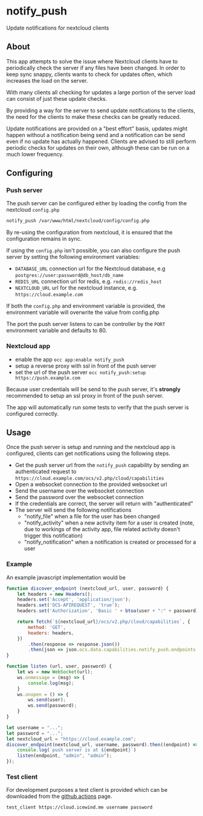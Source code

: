# notify_push

Update notifications for nextcloud clients

## About

This app attempts to solve the issue where Nextcloud clients have to periodically check the server if any files have been changed.
In order to keep sync snappy, clients wants to check for updates often, which increases the load on the server.

With many clients all checking for updates a large portion of the server load can consist of just these update checks.

By providing a way for the server to send update notifications to the clients,
the need for the clients to make these checks can be greatly reduced.

Update notifications are provided on a "best effort" basis, updates might happen without a notification being send and
a notification can be send even if no update has actually happened. Clients are advised to still perform periodic checks
for updates on their own, although these can be run on a much lower frequency.

## Configuring

### Push server

The push server can be configured either by loading the config from the nextcloud `config.php`

```bash
notify_push /var/www/html/nextcloud/config/config.php
```

By re-using the configuration from nextcloud, it is ensured that the configuration remains in sync.

If using the `config.php` isn't possible, you can also configure the push server by setting the following environment variables:

- `DATABASE_URL` connection url for the Nextcloud database, e.g `postgres://user:password@db_host/db_name`
- `REDIS_URL` connection url for redis, e.g. `redis://redis_host`
- `NEXTCLOUD_URL` url for the nextcloud instance, e.g. `https://cloud.example.com`

If both the `config.php` and environment variable is provided, the environment variable will overwrite the value from config.php

The port the push server listens to can be controller by the `PORT` environment variable and defaults to 80.

### Nextcloud app

- enable the app `occ app:enable notify_push`
- setup a reverse proxy with ssl in front of the push server
- set the url of the push server `occ notify_push:setup https://push.example.com`

Because user credentials will be send to the push server, it's **strongly** recommended to setup an ssl proxy in front of the push server.  

The app will automatically run some tests to verify that the push server is configured correctly.

## Usage

Once the push server is setup and running and the nextcloud app is configured, clients can get notifications using the following steps.

- Get the push server url from the `notify_push` capability by sending an authenticated request to `https://cloud.example.com/ocs/v2.php/cloud/capabilities`
- Open a websocket connection to the provided websocket url
- Send the username over the websocket connection
- Send the password over the websocket connection
- If the credentials are correct, the server will return with "authenticated"
- The server will send the following notifications
  - "notify_file" when a file for the user has been changed
  - "notify_activity" when a new activity item for a user is created (note, due to workings of the activity app, file related activity doesn't trigger this notification)
  - "notify_notification" when a notification is created or processed for a user

### Example

An example javascript implementation would be

```javascript
function discover_endpoint (nextcloud_url, user, password) {
	let headers = new Headers();
	headers.set('Accept', 'application/json');
	headers.set('OCS-APIREQUEST', 'true');
	headers.set('Authorization', 'Basic ' + btoa(user + ":" + password));

	return fetch(`${nextcloud_url}/ocs/v2.php/cloud/capabilities`, {
		method: 'GET',
		headers: headers,
	})
		.then(response => response.json())
		.then(json => json.ocs.data.capabilities.notify_push.endpoints.websocket);
}

function listen (url, user, password) {
	let ws = new WebSocket(url);
	ws.onmessage = (msg) => {
		console.log(msg);
	}
	ws.onopen = () => {
		ws.send(user);
		ws.send(password);
	}
}

let username = "...";
let password = "...";
let nextcloud_url = "https://cloud.example.com";
discover_endpoint(nextcloud_url, username, password).then((endpoint) => {
	console.log(`push server is at ${endpoint}`)
	listen(endpoint, "admin", "admin");
});

```

### Test client

For development purposes a test client is provided which can be downloaded from the [github actions](https://github.com/icewind1991/notify_push/actions) page.

```bash
test_client https://cloud.icewind.me username password
```

